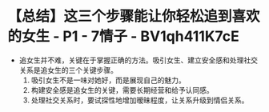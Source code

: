 # 【总结】这三个步骤能让你轻松追到喜欢的女生 - P1 - 7情子 - BV1qh411K7cE

-   追女生并不难，关键在于掌握正确的方法。吸引女生、建立安全感和处理社交关系是追女生的三个关键步骤。
    1.  吸引女生不是一味对她好，而是展现自己的魅力。
    2.  构建安全感是追女生的关键，需要长期经营和给予认同感。
    3.  处理社交关系时，要试探性地增加暧昧程度，让关系升级到情侣关系。